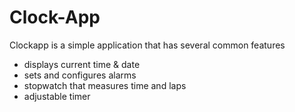 #  Clock-App

Clockapp is a simple application that has several common features
- displays current time & date
- sets and configures alarms
- stopwatch that measures time and laps
- adjustable timer
